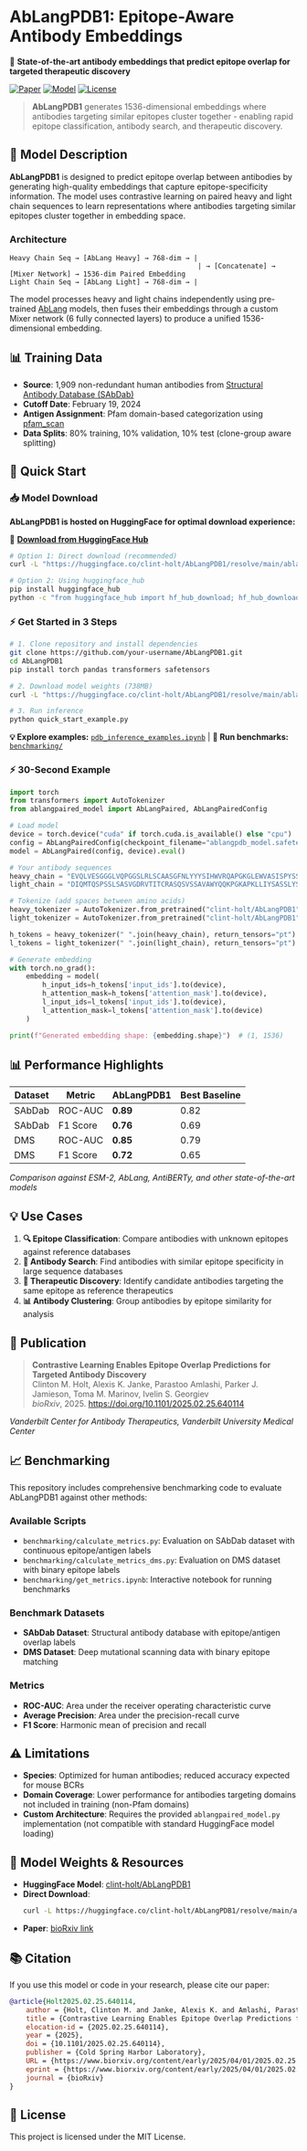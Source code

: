 # AbLangPDB1: Epitope-Aware Antibody Embeddings

🧬 **State-of-the-art antibody embeddings that predict epitope overlap for targeted therapeutic discovery**

[![Paper](https://img.shields.io/badge/Paper-bioRxiv-red)](https://doi.org/10.1101/2025.02.25.640114)
[![Model](https://img.shields.io/badge/🤗%20HuggingFace-Model-blue)](https://huggingface.co/clint-holt/AbLangPDB1)
[![License](https://img.shields.io/badge/License-MIT-green.svg)](LICENSE)

> **AbLangPDB1** generates 1536-dimensional embeddings where antibodies targeting similar epitopes cluster together - enabling rapid epitope classification, antibody search, and therapeutic discovery.

## 🔬 Model Description

**AbLangPDB1** is designed to predict epitope overlap between antibodies by generating high-quality embeddings that capture epitope-specificity information. The model uses contrastive learning on paired heavy and light chain sequences to learn representations where antibodies targeting similar epitopes cluster together in embedding space.

### Architecture

```
Heavy Chain Seq → [AbLang Heavy] → 768-dim → |
                                              | → [Concatenate] → [Mixer Network] → 1536-dim Paired Embedding
Light Chain Seq → [AbLang Light] → 768-dim → |
```

The model processes heavy and light chains independently using pre-trained [AbLang](https://huggingface.co/qilowoq/AbLang_heavy) models, then fuses their embeddings through a custom Mixer network (6 fully connected layers) to produce a unified 1536-dimensional embedding.


## 📊 Training Data

- **Source**: 1,909 non-redundant human antibodies from [Structural Antibody Database (SAbDab)](https://doi.org/10.1093/nar/gkt1043)
- **Cutoff Date**: February 19, 2024
- **Antigen Assignment**: Pfam domain-based categorization using [pfam_scan](https://github.com/aziele/pfam_scan)
- **Data Splits**: 80% training, 10% validation, 10% test (clone-group aware splitting)

## 🚀 Quick Start

### 📥 Model Download

**AbLangPDB1 is hosted on HuggingFace for optimal download experience:**

🤗 **[Download from HuggingFace Hub](https://huggingface.co/clint-holt/AbLangPDB1)**

```bash
# Option 1: Direct download (recommended)
curl -L "https://huggingface.co/clint-holt/AbLangPDB1/resolve/main/ablangpdb_model.safetensors?download=true" -o ablangpdb_model.safetensors

# Option 2: Using huggingface_hub
pip install huggingface_hub
python -c "from huggingface_hub import hf_hub_download; hf_hub_download(repo_id='clint-holt/AbLangPDB1', filename='ablangpdb_model.safetensors', local_dir='.')"
```

### ⚡ Get Started in 3 Steps

```bash
# 1. Clone repository and install dependencies
git clone https://github.com/your-username/AbLangPDB1.git
cd AbLangPDB1
pip install torch pandas transformers safetensors

# 2. Download model weights (738MB)
curl -L "https://huggingface.co/clint-holt/AbLangPDB1/resolve/main/ablangpdb_model.safetensors?download=true" -o ablangpdb_model.safetensors

# 3. Run inference
python quick_start_example.py
```

**💡 Explore examples:** [`pdb_inference_examples.ipynb`](pdb_inference_examples.ipynb) | **🔬 Run benchmarks:** [`benchmarking/`](benchmarking/)

### ⚡ 30-Second Example

```python
import torch
from transformers import AutoTokenizer
from ablangpaired_model import AbLangPaired, AbLangPairedConfig

# Load model
device = torch.device("cuda" if torch.cuda.is_available() else "cpu")
config = AbLangPairedConfig(checkpoint_filename="ablangpdb_model.safetensors")
model = AbLangPaired(config, device).eval()

# Your antibody sequences
heavy_chain = "EVQLVESGGGLVQPGGSLRLSCAASGFNLYYYSIHWVRQAPGKGLEWVASISPYSSSTSYADSVKGRFTISADTSKNTAYLQMNSLRAEDTAVYYCARGRWYRRALDYWGQGTLVTVSS"
light_chain = "DIQMTQSPSSLSASVGDRVTITCRASQSVSSAVAWYQQKPGKAPKLLIYSASSLYSGVPSRFSGSRSGTDFTLTISSLQPEDFATYYCQQYPYYSSLITFGQGTKVEIK"

# Tokenize (add spaces between amino acids)
heavy_tokenizer = AutoTokenizer.from_pretrained("clint-holt/AbLangPDB1", subfolder="heavy_tokenizer")
light_tokenizer = AutoTokenizer.from_pretrained("clint-holt/AbLangPDB1", subfolder="light_tokenizer")

h_tokens = heavy_tokenizer(" ".join(heavy_chain), return_tensors="pt")
l_tokens = light_tokenizer(" ".join(light_chain), return_tensors="pt")

# Generate embedding
with torch.no_grad():
    embedding = model(
        h_input_ids=h_tokens['input_ids'].to(device),
        h_attention_mask=h_tokens['attention_mask'].to(device),
        l_input_ids=l_tokens['input_ids'].to(device),
        l_attention_mask=l_tokens['attention_mask'].to(device)
    )

print(f"Generated embedding shape: {embedding.shape}")  # (1, 1536)
```

## 📊 Performance Highlights

| Dataset | Metric | AbLangPDB1 | Best Baseline |
|---------|--------|------------|---------------|
| SAbDab  | ROC-AUC | **0.89** | 0.82 |
| SAbDab  | F1 Score | **0.76** | 0.69 |
| DMS     | ROC-AUC | **0.85** | 0.79 |
| DMS     | F1 Score | **0.72** | 0.65 |

*Comparison against ESM-2, AbLang, AntiBERTy, and other state-of-the-art models*

## 💡 Use Cases

1. **🔍 Epitope Classification**: Compare antibodies with unknown epitopes against reference databases
2. **🔎 Antibody Search**: Find antibodies with similar epitope specificity in large sequence databases  
3. **💊 Therapeutic Discovery**: Identify candidate antibodies targeting the same epitope as reference therapeutics
4. **📊 Antibody Clustering**: Group antibodies by epitope similarity for analysis

## 📄 Publication

> **Contrastive Learning Enables Epitope Overlap Predictions for Targeted Antibody Discovery**  
> Clinton M. Holt, Alexis K. Janke, Parastoo Amlashi, Parker J. Jamieson, Toma M. Marinov, Ivelin S. Georgiev  
> *bioRxiv*, 2025. https://doi.org/10.1101/2025.02.25.640114

*Vanderbilt Center for Antibody Therapeutics, Vanderbilt University Medical Center*

## 📈 Benchmarking

This repository includes comprehensive benchmarking code to evaluate AbLangPDB1 against other methods:

### Available Scripts

- `benchmarking/calculate_metrics.py`: Evaluation on SAbDab dataset with continuous epitope/antigen labels
- `benchmarking/calculate_metrics_dms.py`: Evaluation on DMS dataset with binary epitope labels
- `benchmarking/get_metrics.ipynb`: Interactive notebook for running benchmarks

### Benchmark Datasets

- **SAbDab Dataset**: Structural antibody database with epitope/antigen overlap labels
- **DMS Dataset**: Deep mutational scanning data with binary epitope matching

### Metrics

- **ROC-AUC**: Area under the receiver operating characteristic curve
- **Average Precision**: Area under the precision-recall curve
- **F1 Score**: Harmonic mean of precision and recall


## ⚠️ Limitations

- **Species**: Optimized for human antibodies; reduced accuracy expected for mouse BCRs
- **Domain Coverage**: Lower performance for antibodies targeting domains not included in training (non-Pfam domains)
- **Custom Architecture**: Requires the provided `ablangpaired_model.py` implementation (not compatible with standard HuggingFace model loading)

## 🔗 Model Weights & Resources

- **HuggingFace Model**: [clint-holt/AbLangPDB1](https://huggingface.co/clint-holt/AbLangPDB1)
- **Direct Download**: 
  ```bash
  curl -L https://huggingface.co/clint-holt/AbLangPDB1/resolve/main/ablangpdb_model.safetensors?download=true -o ablangpdb_model.safetensors
  ```
- **Paper**: [bioRxiv link](https://doi.org/10.1101/2025.02.25.640114)

## 📚 Citation

If you use this model or code in your research, please cite our paper:

```bibtex
@article{Holt2025.02.25.640114,
    author = {Holt, Clinton M. and Janke, Alexis K. and Amlashi, Parastoo and Jamieson, Parker J. and Marinov, Toma M. and Georgiev, Ivelin S.},
    title = {Contrastive Learning Enables Epitope Overlap Predictions for Targeted Antibody Discovery},
    elocation-id = {2025.02.25.640114},
    year = {2025},
    doi = {10.1101/2025.02.25.640114},
    publisher = {Cold Spring Harbor Laboratory},
    URL = {https://www.biorxiv.org/content/early/2025/04/01/2025.02.25.640114},
    eprint = {https://www.biorxiv.org/content/early/2025/04/01/2025.02.25.640114.full.pdf},
    journal = {bioRxiv}
}
```

## 📝 License

This project is licensed under the MIT License.